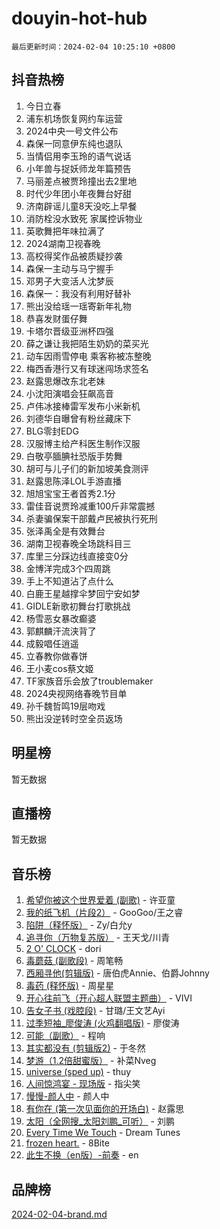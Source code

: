 # douyin-hot-hub

`最后更新时间：2024-02-04 10:25:10 +0800`

## 抖音热榜

1. 今日立春
1. 浦东机场恢复网约车运营
1. 2024中央一号文件公布
1. 森保一同意伊东纯也退队
1. 当情侣用李玉玲的语气说话
1. 小年兽与捉妖师龙年篇预告
1. 马丽差点被贾玲撞出去2里地
1. 时代少年团小年夜舞台好甜
1. 济南辟谣儿童8天没吃上早餐
1. 消防栓没水致死 家属控诉物业
1. 英歌舞把年味拉满了
1. 2024湖南卫视春晚
1. 高校得奖作品被质疑抄袭
1. 森保一主动与马宁握手
1. 邓男子大变活人沈梦辰
1. 森保一：我没有利用好替补
1. 熊出没给瑶一瑶寄新年礼物
1. 恭喜发财蛋仔舞
1. 卡塔尔晋级亚洲杯四强
1. 薛之谦让我把陌生奶奶的菜买光
1. 动车因雨雪停电 乘客称被冻整晚
1. 梅西香港行又有球迷闯场求签名
1. 赵露思爆改东北老妹
1. 小沈阳演唱会狂飙高音
1. 卢伟冰接棒雷军发布小米新机
1. 刘德华自曝曾有粉丝藏床下
1. BLG零封EDG
1. 汉服博主给产科医生制作汉服
1. 白敬亭腼腆社恐版手势舞
1. 胡可与儿子们的新加坡美食测评
1. 赵露思陈泽LOL手游直播
1. 旭旭宝宝王者首秀2.1分
1. 雷佳音说贾玲减重100斤非常震撼
1. 杀妻骗保案干部戴卢民被执行死刑
1. 张泽禹全是有效舞台
1. 湖南卫视春晚全场跳科目三
1. 库里三分踩边线直接变0分
1. 金博洋完成3个四周跳
1. 手上不知道沾了点什么
1. 白鹿王星越撑伞梦回宁安如梦
1. GIDLE新歌初舞台打歌挑战
1. 杨雪恶女暴改癫婆
1. 郭麒麟汗流浃背了
1. 成毅唱任逍遥
1. 立春教你做春饼
1. 王小麦cos蔡文姬
1. TF家族音乐会放了troublemaker
1. 2024央视网络春晚节目单
1. 孙千魏哲鸣19层吻戏
1. 熊出没逆转时空全员返场

## 明星榜

暂无数据

## 直播榜

暂无数据

## 音乐榜

1. [希望你被这个世界爱着 (副歌)](https://sf3-cdn-tos.douyinstatic.com/obj/tos-cn-ve-2774/oUHCmWQfZlE3QQBKBeD8rCFLpJzPgCpImhsxMt) - 许亚童
1. [我的纸飞机（片段2）](https://sf5-hl-cdn-tos.douyinstatic.com/obj/tos-cn-ve-2774/oM2ZrKcg2CD5AeRB2gkeXOFB1IxAGJdZPazYHf) - GooGoo/王之睿
1. [陷阱（释怀版）](https://sf5-hl-cdn-tos.douyinstatic.com/obj/tos-cn-ve-2774/oE8C21LeZrzKLDFfQYgMzx4GAIHageG5IzayY7) - Zy/白允y
1. [追寻你（万物复苏版）](https://sf5-hl-cdn-tos.douyinstatic.com/obj/tos-cn-ve-2774/oYeAZJsbjIDit9APmBg8u6uDUQnHmoCf3gbo74) - 王天戈/川青
1. [2 O' CLOCK](https://sf5-hl-cdn-tos.douyinstatic.com/obj/tos-cn-ve-2774/oIUBICeqlYQHTigCBOnCMlwBZJkgiBjt1oDfbg) - dori
1. [毒蘑菇 (副歌段)](https://sf5-hl-cdn-tos.douyinstatic.com/obj/tos-cn-ve-2774/ocDEUsfdLjxnlFXtfogBCiQCEqYB7QZgZ8VViM) - 周笔畅
1. [西厢寻他(剪辑版)](https://sf5-hl-cdn-tos.douyinstatic.com/obj/tos-cn-ve-2774/oUsAVfAQKlRNxEv5qxvIB8o5qmIWUcXbzJKJhw) - 唐伯虎Annie、伯爵Johnny
1. [毒药 (释怀版)](https://sf5-hl-cdn-tos.douyinstatic.com/obj/tos-cn-ve-2774/oYILMEAzspdZBIzy4frJNB8ZHPHWAhiwowd4Ad) - 周星星
1. [开心往前飞（开心超人联盟主题曲）](https://sf3-cdn-tos.douyinstatic.com/obj/tos-cn-ve-2774/9d8fb7c82cf1421fb93a9fe925275e0a) - VIVI
1. [告女子书 (戏腔段)](https://sf3-cdn-tos.douyinstatic.com/obj/tos-cn-ve-2774/osCCzFxWgstBDi92ZfBB4ht7gQENBmQMAl0eI6) - 甘璐/王文艺Ayi
1. [过季短袖_廖俊涛 (火鸡翻唱版)](https://sf6-cdn-tos.douyinstatic.com/obj/tos-cn-ve-2774/ogQVJl0tRBKxQgZji7YClFEBrVDeHpPTWfCZbQ) - 廖俊涛
1. [可能（副歌）](https://sf5-hl-cdn-tos.douyinstatic.com/obj/tos-cn-ve-2774/cde1731888894259b333569393c2fb51) - 程响
1. [其实都没有 (剪辑版2)](https://sf5-hl-cdn-tos.douyinstatic.com/obj/tos-cn-ve-2774/oEBNQenHZtBhxYjGgUDQk0BCHTigQafgFlbQ7k) - 于冬然
1. [梦游（1.2倍甜蜜版）](https://sf5-hl-cdn-tos.douyinstatic.com/obj/tos-cn-ve-2774/o4gyAUm8hwufoEABmwVIiQtHsFuGzAEEWtNMzo) - 补菜Nveg
1. [universe (sped up)](https://sf5-hl-cdn-tos.douyinstatic.com/obj/tos-cn-ve-2774/oIQnurQLDCsdYeegkM4CKuVb23MZBXtX6QB8bv) - thuy
1. [人间惊鸿宴 - 现场版](https://sf5-hl-cdn-tos.douyinstatic.com/obj/tos-cn-ve-2774/osF4mrPePAf2Yv8Wfr5fATCHZwL5h1QiGQAKwz) - 指尖笑
1. [慢慢-颜人中](https://sf6-cdn-tos.douyinstatic.com/obj/tos-cn-ve-2774/ocjHNfBXdBxQNC8ZGAeoLMFTUgtBg8bkExunDC) - 颜人中
1. [有你在 (第一次见面你的开场白)](https://sf5-hl-cdn-tos.douyinstatic.com/obj/tos-cn-ve-2774/oAthrQ3ClJBfI57uBoFEgNDYtNCZ0TSYQQfxQ0) - 赵露思
1. [太阳（全网搜_太阳刘鹏_可听）](https://sf5-hl-cdn-tos.douyinstatic.com/obj/tos-cn-ve-2774/ogWbyIQnlBFImVbeDocRdCIYtBHlbJXgfZMvgz) - 刘鹏
1. [Every Time We Touch](https://sf5-hl-cdn-tos.douyinstatic.com/obj/tos-cn-ve-2774/ogN6lUKQeBBfEVhIOMikG1CcJjugxk1tztZyhP) - Dream Tunes
1. [frozen heart.](https://sf3-cdn-tos.douyinstatic.com/obj/tos-cn-ve-2774/oIIWJfyjIACZA9zQMtnJ6hQQhFC4vhCupoRBsO) - 8Bite
1. [此生不换（en版）-前奏](https://sf3-cdn-tos.douyinstatic.com/obj/tos-cn-ve-2774/oMDvUGwhKrKYDEqXiMYEwxZqBWIJFA92CiLAO) - en

## 品牌榜

[2024-02-04-brand.md](2024-02-04-brand.md)
